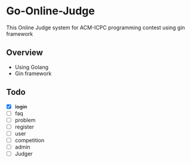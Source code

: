# Go-Online-Judge
This Online Judge system for ACM-ICPC programming contest using gin framework

## Overview
+ Using Golang
+ Gin framework

## Todo
- [x] ~~login~~
- [ ] faq
- [ ] problem 
- [ ] register
- [ ] user
- [ ] competition
- [ ] admin
- [ ] Judger
